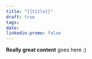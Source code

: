 ```yaml
---
title: "{{title}}"
draft: true
tags: 
date: 
linkedin-promo: false
---
```

 
**Really great content** goes here :)